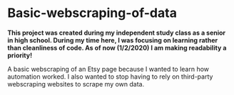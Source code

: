 # Basic-webscraping-of-data
**This project was created during my independent study class as a senior in high school. During my time here, I was focusing on learning rather than cleanliness of code. As of now (1/2/2020) I am making readability a priority!**

A basic webscraping of an Etsy page because I wanted to learn how automation worked. I also wanted to stop having to rely on third-party webscraping websites to scrape my own data. 
